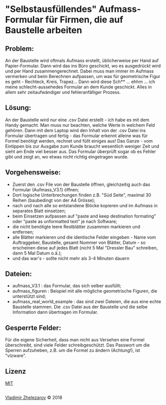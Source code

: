 # "Selbstausfüllendes" Aufmass-Formular für Firmen, die auf Baustelle arbeiten

## Problem:
An der Baustelle wird oftmals Aufmass erstellt, üblicherweise per Hand auf Papier-Formular. Dann wird das ins Büro geschickt, wo es ausgedrückt wird und per Hand zusammengerechnet. Dabei muss man immer im Aufmass vermerken und beim Berechnen aufpassen, um was für geometrische Figur es geht - Rechteck, Kreis, Trapez... Dann wird diese Sch** ... ehhm ... ich meine schlecht-aussehedes Formular an dem Kunde geschickt. Alles in allem sehr zeitaufwändiger und fehleranfälliger Prozess.

## Lösung:
An der Baustelle wird nur eine .csv Datei erstellt - ich habe es mit dem Handy gemacht. Man muss nur beachten, welche Werte in welchem Feld gehören. Dann mit dem Laptop wird den Inhalt von der .csv Datei ins Formular übertragen und fertig - das Formular erkennt alleine was für Formel benötigt werden, rechnet und füllt einiges aus! Das Ganze - vom Eintippen bis zur Ausgabe zum Kunde braucht wesentlich weniger Zeit und sieht am Ende viel besser aus. Das Formular überprüft sogar ob es Fehler gibt und zeigt an, wo etwas nicht richtig eingetragen wurde.

## Vorgehensweise:
- Zuerst den .csv File von der Baustelle öffnen, gleichzeitig auch das Formular (Aufmass_V3.1) öffnen;
- Dort logische Unterbrechungen finden z.B. "Süd Seite", maximal 30 Reihen (baubedingt von der A4 Grösse);
- nach und nach alle so entstandene Blöcke kopieren und im Aufmass in separates Blatt einsetzen;
- beim Einsetzen aufpassen auf "paste and keep destination formating" oder "paste as unformatted text" je nach Software;
- die nicht benötigte leere Restblätter zusammen markieren und entfernen;
- alle Blätter markieren und die identische Felder eingeben - Name vom Auftraggeber, Baustelle, gesamt Nummer von Blätter, Datum - so erscheinen diese auf jedes Blatt (nicht 5 Mal "Dressler Bau" schreiben, dann 5 Mal Datum o.ä.);
- und das war's - sollte nicht mehr als 3-4 Minuten dauern 

## Dateien:
- aufmass\_V3.1 : das Formular, das sich selber ausfüllt;
- aufmass\_figuren : Beispiel mit alle mögliche geometrische Figuren, die unterstützt sind;
- aufmass\_real\_world\_example : das sind zwei Dateien, die aus eine echte Baustelle stammen. Die .csv Datei aus der Baustelle und die selbe Information dann übertragen im Formular.

## Gesperrte Felder:
Für die eigene Sicherheit, dass man nicht aus Versehen eine Formel überschreibt, sind viele Felder schreibgeschützt. Das Passwort um die Sperren aufzuheben, z.B. um die Formel zu ändern (Achtung!), ist "vlzware".

## Lizenz
<a href="LICENSE">MIT</a>

## 
<a href="https://vlzware.com">Vladimir Zhelezarov</a> © 2018
